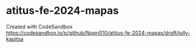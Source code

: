 # atitus-fe-2024-mapas
Created with CodeSandbox
https://codesandbox.io/p/github/Nopri010/atitus-fe-2024-mapas/draft/jolly-kapitsa
